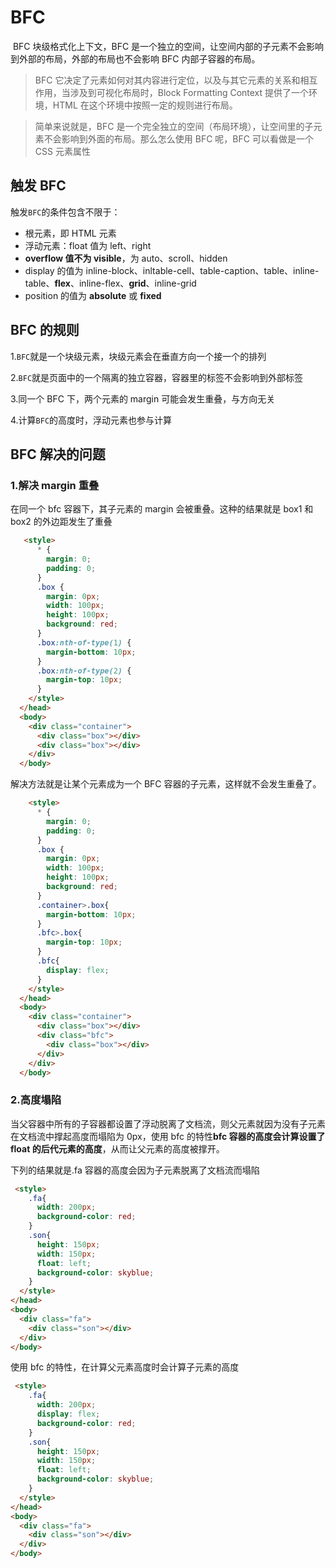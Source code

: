 # BFC

​ BFC 块级格式化上下文，BFC 是一个独立的空间，让空间内部的子元素不会影响到外部的布局，外部的布局也不会影响 BFC 内部子容器的布局。

> BFC 它决定了元素如何对其内容进行定位，以及与其它元素的关系和相互作用，当涉及到可视化布局时，Block Formatting Context 提供了一个环境，HTML 在这个环境中按照一定的规则进行布局。

> 简单来说就是，BFC 是一个完全独立的空间（布局环境），让空间里的子元素不会影响到外面的布局。那么怎么使用 BFC 呢，BFC 可以看做是一个 CSS 元素属性

## 触发 BFC

触发`BFC`的条件包含不限于：

- 根元素，即 HTML 元素
- 浮动元素：float 值为 left、right
- **overflow 值不为 visible**，为 auto、scroll、hidden
- display 的值为 inline-block、inltable-cell、table-caption、table、inline-table、**flex**、inline-flex、**grid**、inline-grid
- position 的值为 **absolute** 或 **fixed**

## BFC 的规则

1.`BFC`就是一个块级元素，块级元素会在垂直方向一个接一个的排列

2.`BFC`就是页面中的一个隔离的独立容器，容器里的标签不会影响到外部标签

3.同一个 BFC 下，两个元素的 margin 可能会发生重叠，与方向无关

4.计算`BFC`的高度时，浮动元素也参与计算

## BFC 解决的问题

### 1.解决 margin 重叠

在同一个 bfc 容器下，其子元素的 margin 会被重叠。这种的结果就是 box1 和 box2 的外边距发生了重叠

```html
   <style>
      * {
        margin: 0;
        padding: 0;
      }
      .box {
        margin: 0px;
        width: 100px;
        height: 100px;
        background: red;
      }
      .box:nth-of-type(1) {
        margin-bottom: 10px;
      }
      .box:nth-of-type(2) {
        margin-top: 10px;
      }
    </style>
  </head>
  <body>
    <div class="container">
      <div class="box"></div>
      <div class="box"></div>
    </div>
  </body>
```

解决方法就是让某个元素成为一个 BFC 容器的子元素，这样就不会发生重叠了。

```html
    <style>
      * {
        margin: 0;
        padding: 0;
      }
      .box {
        margin: 0px;
        width: 100px;
        height: 100px;
        background: red;
      }
      .container>.box{
        margin-bottom: 10px;
      }
      .bfc>.box{
        margin-top: 10px;
      }
      .bfc{
        display: flex;
      }
    </style>
  </head>
  <body>
    <div class="container">
      <div class="box"></div>
      <div class="bfc">
        <div class="box"></div>
      </div>
    </div>
  </body>
```

### 2.高度塌陷

​ 当父容器中所有的子容器都设置了浮动脱离了文档流，则父元素就因为没有子元素在文档流中撑起高度而塌陷为 0px，使用 bfc 的特性**bfc 容器的高度会计算设置了 float 的后代元素的高度**，从而让父元素的高度被撑开。

下列的结果就是.fa 容器的高度会因为子元素脱离了文档流而塌陷

```html
 <style>
    .fa{
      width: 200px;
      background-color: red;
    }
    .son{
      height: 150px;
      width: 150px;
      float: left;
      background-color: skyblue;
    }
  </style>
</head>
<body>
  <div class="fa">
    <div class="son"></div>
  </div>
</body>
```

使用 bfc 的特性，在计算父元素高度时会计算子元素的高度

```html
 <style>
    .fa{
      width: 200px;
      display: flex;
      background-color: red;
    }
    .son{
      height: 150px;
      width: 150px;
      float: left;
      background-color: skyblue;
    }
  </style>
</head>
<body>
  <div class="fa">
    <div class="son"></div>
  </div>
</body>
```
